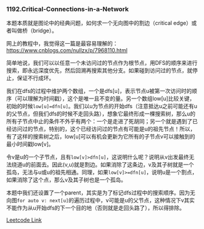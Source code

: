 ### 1192.Critical-Connections-in-a-Network

本题本质就是图论中的经典问题，如何求一个无向图中的割边（critical edge）或者叫做桥（bridge）。

网上的教程中，我觉得这一篇是最容易理解的：https://www.cnblogs.com/nullzx/p/7968110.html

简单地说，我们可以以任意一个未访问过的节点作为根节点，用DFS的顺序来进行搜索，即永远深度优先，然后回溯再搜索其他分支。如果碰到访问过的节点，就停止，保证不行成环。

我们在dfs的过程中维护两个数组，一个是dfs[u]，表示节点u被第一次访问时的顺序（可以理解为时间戳），这个是唯一且不变的量。另一个数组low[u]比较关键，初始的时候```low[u]=dfn[u]```。我们以u为节点的开始dfs（注意抵达u之前可能还有u的父节点，但我们dfs的时候不走回头路），想象它最终形成一棵搜索树，那么u的所有子节点中止的条件不外乎有两个：一个是走进了死胡同；另一个就是遇到了已经访问过的节点，特别的，这个已经访问过的节点有可能是u的祖先节点！所以，有了这样的搜索树之后，low[u]可以有机会更新为它所有的子节点v可以接触到的最小时间戳low[v]。

令v是u的一个子节点，且有```low[v]>dfn[u]```，这说明什么呢？说明从v出发最终无法绕道u的前面去。因此(v,u)就是割边。如果消除了这条边，v及其子树就是一个孤岛，无法与u或u的祖先相通。同理，如果```low[v]>=dfn[u]```，说明u是一个割点，如果消除了这个点，那么v及其子树也是一个孤岛。

本题中我们还设置了一个parent，其实是为了标记dfs过程中的搜索顺序。因为无向图```for auto v: next[u]```的遍历过程中，v可能是u的父节点，这种情况下v其实不能作为从u开始dfs的下一个目的地（否则就是走回头路了），所以得排除。


[Leetcode Link](https://leetcode.com/problems/critical-connections-in-a-network)